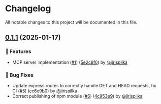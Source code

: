 # Changelog

All notable changes to this project will be documented in this file.

## [0.1.1](https://github.com/apify/actors-mcp-server/releases/tag/v0.1.1) (2025-01-17)

### 🚀 Features

- MCP server implementation ([#1](https://github.com/apify/actors-mcp-server/pull/1)) ([5e2c9f0](https://github.com/apify/actors-mcp-server/commit/5e2c9f06008304257c887dc3c67eb9ddfd32d6cd)) by [@jirispilka](https://github.com/jirispilka)

### 🐛 Bug Fixes

- Update express routes to correctly handle GET and HEAD requests, fix CI ([#5](https://github.com/apify/actors-mcp-server/pull/5)) ([ec6e9b0](https://github.com/apify/actors-mcp-server/commit/ec6e9b0a4657f673b3650a5906fe00e66411d7f1)) by [@jirispilka](https://github.com/jirispilka)
- Correct publishing of npm module ([#6](https://github.com/apify/actors-mcp-server/pull/6)) ([4c953e9](https://github.com/apify/actors-mcp-server/commit/4c953e9fe0c735f1690c8356884dd78d8608979f)) by [@jirispilka](https://github.com/jirispilka)
